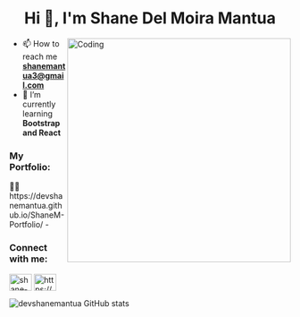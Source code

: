 <h1 align="center">Hi 👋, I'm Shane Del Moira Mantua</h1>
 
<img align="right" alt="Coding" width="400" src="https://i.pinimg.com/originals/f0/f0/d9/f0f0d932d6e39c7af5aa305cbd8da735.gif">

- 📫 How to reach me **shanemantua3@gmail.com**
- 🌱 I’m currently learning **Bootstrap and React**
<h3 align="left">My Portfolio:</h3>
 👨‍💻 https://devshanemantua.github.io/ShaneM-Portfolio/
- 
<h3 align="left">Connect with me:</h3>
<p align="left">
<a href="https://linkedin.com/in/shane-del-moira-mantua-058788234" target="blank"><img align="center" src="https://raw.githubusercontent.com/rahuldkjain/github-profile-readme-generator/master/src/images/icons/Social/linked-in-alt.svg" alt="shane-del-moira-mantua-058788234" height="30" width="40" /></a>
<a href="https://fb.com/https://www.facebook.com/shanedelmoira.mantua.7" target="blank"><img align="center" src="https://raw.githubusercontent.com/rahuldkjain/github-profile-readme-generator/master/src/images/icons/Social/facebook.svg" alt="https://www.facebook.com/shanedelmoira.mantua.7" height="30" width="40" /></a>
</p>

![devshanemantua GitHub stats](https://github-readme-stats.vercel.app/api?username=devshanemantua&show_icons=true&theme=algolia&border_radius=25&hide_rank=true)



